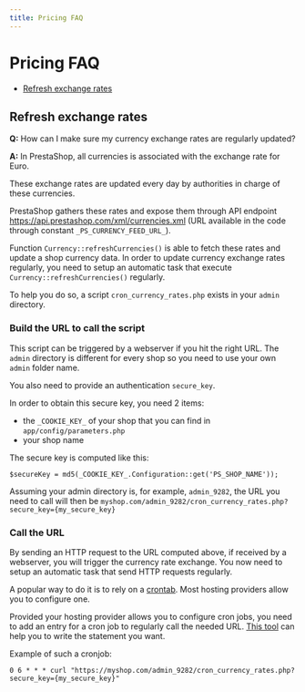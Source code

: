 ```yaml
---
title: Pricing FAQ
---
```


# Pricing FAQ

- [Refresh exchange rates](#refresh-exchange-rates)

## Refresh exchange rates

**Q:** How can I make sure my currency exchange rates are regularly updated?

**A:** In PrestaShop, all currencies is associated with the exchange rate for Euro.

These exchange rates are updated every day by authorities in charge of these currencies.

PrestaShop gathers these rates and expose them through API endpoint https://api.prestashop.com/xml/currencies.xml (URL available in the code through constant `_PS_CURRENCY_FEED_URL_`).

Function `Currency::refreshCurrencies()` is able to fetch these rates and update a shop currency data. In order to update currency exchange rates regularly, you need to setup an automatic task that execute `Currency::refreshCurrencies()` regularly.

To help you do so, a script `cron_currency_rates.php` exists in your `admin` directory.

### Build the URL to call the script

This script can be triggered by a webserver if you hit the right URL. The `admin` directory is different for every shop so you need to use your own `admin` folder name.

You also need to provide an authentication `secure_key`.

In order to obtain this secure key, you need 2 items:
- the `_COOKIE_KEY_` of your shop that you can find in `app/config/parameters.php`
- your shop name

The secure key is computed like this:
```
$secureKey = md5(_COOKIE_KEY_.Configuration::get('PS_SHOP_NAME'));
```

Assuming your admin directory is, for example, `admin_9282`, the URL you need to call will then be `myshop.com/admin_9282/cron_currency_rates.php?secure_key={my_secure_key}`

### Call the URL

By sending an HTTP request to the URL computed above, if received by a webserver, you will trigger the currency rate exchange. You now need to setup an automatic task that send HTTP requests regularly.

A popular way to do it is to rely on a [crontab][crontab]. Most hosting providers allow you to configure one.

Provided your hosting provider allows you to configure cron jobs, you need to add an entry for a cron job to regularly call the needed URL. [This tool][cron-doc] can help you to write the statement you want.

Example of such a cronjob:

```
0 6 * * * curl "https://myshop.com/admin_9282/cron_currency_rates.php?secure_key={my_secure_key}"
```

[crontab]: https://en.wikipedia.org/wiki/Cron
[cron-doc]: https://crontab.guru/every-1-hour